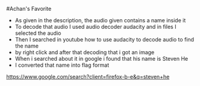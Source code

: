 #Achan's Favorite

- As given in the description, the audio given contains a name inside it
- To decode that audio I used audio decoder audacity  and in files I selected the audio
- Then I searched in youtube how to use audacity to decode audio to find the name 
- by right click and after that decoding that i got an image
- When i searched about it in google i found that his name is Steven He
- I converted that name into flag format

 https://www.google.com/search?client=firefox-b-e&q=steven+he
